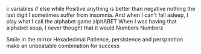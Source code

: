 c variables if else while
Positive anything is better than negative nothing
the last digit
 I sometimes suffer from insomnia. And when I can't fall asleep, I play what I call the alphabet game
alphABET
When I was having that alphabet soup, I never thought that it would
Numbers
 Numberz

Smile in the mirror
Hexadecimal
 Patience, persistence and perspiration make an unbeatable combination for success

